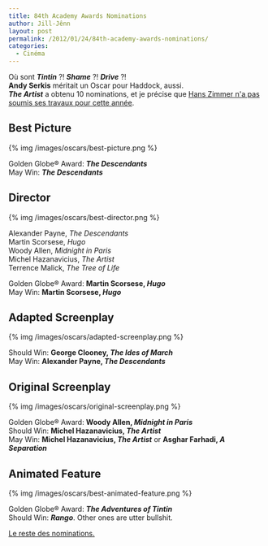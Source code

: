 ```yaml
---
title: 84th Academy Awards Nominations
author: Jill-Jênn
layout: post
permalink: /2012/01/24/84th-academy-awards-nominations/
categories:
  - Cinéma
---
```

Où sont ***Tintin*** ?! ***Shame*** ?! ***Drive*** ?!  
**Andy Serkis** méritait un Oscar pour Haddock, aussi.  
***The Artist*** a obtenu 10 nominations, et je précise que [Hans Zimmer n'a pas soumis ses travaux pour cette année][1].

 [1]: http://www.premiere.fr/Cinema/News-Cinema/Oscars-2012-Hans-Zimmer-il-a-assez-d-un-Oscar-il-ne-veut-plus-etre-nomme-2971380

## Best Picture

{% img /images/oscars/best-picture.png %}

Golden Globe® Award: ***The Descendants***  
May Win: ***The Descendants***

## Director

{% img /images/oscars/best-director.png %}

Alexander Payne, *The Descendants*  
Martin Scorsese, *Hugo*  
Woody Allen, *Midnight in Paris*  
Michel Hazanavicius, *The Artist*  
Terrence Malick, *The Tree of Life*

Golden Globe® Award: **Martin Scorsese, *Hugo***  
May Win: **Martin Scorsese, *Hugo***

## Adapted Screenplay

{% img /images/oscars/adapted-screenplay.png %}

Should Win: **George Clooney, *The Ides of March***  
May Win: **Alexander Payne, *The Descendants***

## Original Screenplay

{% img /images/oscars/original-screenplay.png %}

Golden Globe® Award: **Woody Allen, *Midnight in Paris***  
Should Win: **Michel Hazanavicius, *The Artist***  
May Win: **Michel Hazanavicius, *The Artist*** or **Asghar Farhadi, *A Separation***

## Animated Feature

{% img /images/oscars/best-animated-feature.png %}

Golden Globe® Award: ***The Adventures of Tintin***  
Should Win: ***Rango***. Other ones are utter bullshit.

[Le reste des nominations.][7]

 [7]: http://a.oscar.go.com/media/2012/pdf/nominees.pdf